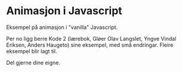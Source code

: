 # Animasjon i Javascript

Eksempel på animasjon i "vanilla" Javascript.

Per no ligg berre Kode 2 (lærebok, Gløer Olav Langslet, Yngve Vindal Eriksen, Anders Haugeto) sine eksempel, med små endringar. Fleire eksempel blir lagt til.

Del gjerne dine eigne.